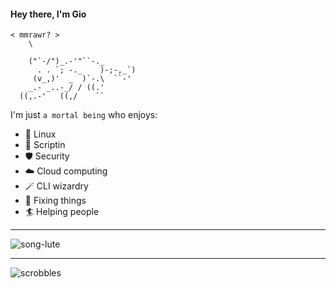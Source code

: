 

#### Hey there, I'm Gio



```
< mmrawr? >  
    \

    ("`-/")_.-'"``-._
      . . `; -._    )-;-,_`)
     (v_,)'  _  )`-.\  ``-'
    _.- _..-_/ / ((.'
  ((,.-'   ((,/    ``
```



I'm just `a mortal being` who enjoys:
- 🦅 Linux 
- 🤖 Scriptin
- 🛡️ Security
- ☁️ Cloud computing 
- 🪄 CLI wizardry 
- 🔧 Fixing things
- 🏄‍ Helping people
__________

![song-lute](https://github.com/grmtek/grmtek/assets/25224551/d8bdaabf-308a-47ee-9501-e197292e0441)

---
![scrobbles](https://lastfm-recently-played.vercel.app/api?user=wretchedspirit&loved=true&loved_style=3&width=640&count=3)


